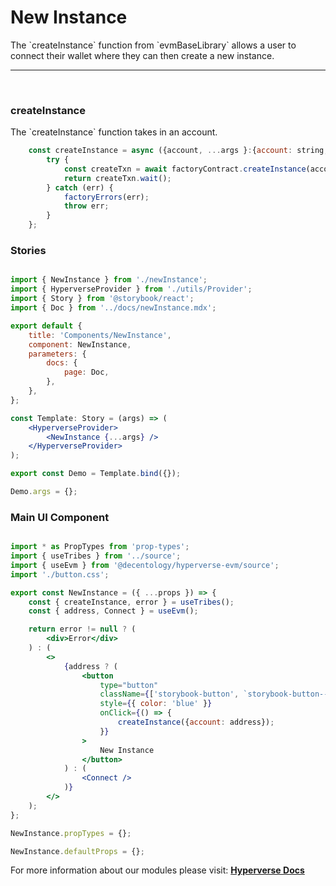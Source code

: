 # New Instance

<p> The `createInstance` function from `evmBaseLibrary` allows a user to connect their wallet where they can then create a new instance. </p>

---

<br>

### createInstance

<p> The `createInstance` function takes in an account. </p>

```jsx
	const createInstance = async ({account, ...args }:{account: string, [key: string] : any}) => {
		try {
			const createTxn = await factoryContract.createInstance(account, args);
			return createTxn.wait();
		} catch (err) {
			factoryErrors(err);
			throw err;
		}
	};
```

### Stories

```jsx

import { NewInstance } from './newInstance';
import { HyperverseProvider } from './utils/Provider';
import { Story } from '@storybook/react';
import { Doc } from '../docs/newInstance.mdx';

export default {
	title: 'Components/NewInstance',
	component: NewInstance,
	parameters: {
		docs: {
			page: Doc,
		},
	},
};

const Template: Story = (args) => (
	<HyperverseProvider>
		<NewInstance {...args} />
	</HyperverseProvider>
);

export const Demo = Template.bind({});

Demo.args = {};

```

### Main UI Component

```jsx

import * as PropTypes from 'prop-types';
import { useTribes } from '../source';
import { useEvm } from '@decentology/hyperverse-evm/source';
import './button.css';

export const NewInstance = ({ ...props }) => {
	const { createInstance, error } = useTribes();
	const { address, Connect } = useEvm();

	return error != null ? (
		<div>Error</div>
	) : (
		<>
			{address ? (
				<button
					type="button"
					className={['storybook-button', `storybook-button--large`].join(' ')}
					style={{ color: 'blue' }}
					onClick={() => {
						createInstance({account: address});
					}}
				>
					New Instance
				</button>
			) : (
				<Connect />
			)}
		</>
	);
};

NewInstance.propTypes = {};

NewInstance.defaultProps = {};

```

For more information about our modules please visit: [**Hyperverse Docs**](https://docs.hyperverse.dev)